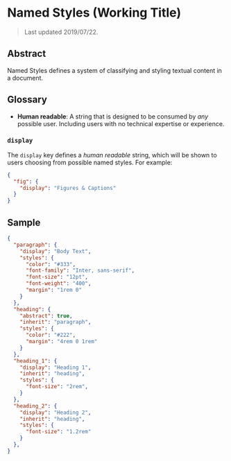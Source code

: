 # Named Styles (Working Title)

> Last updated 2019/07/22.

## Abstract

Named Styles defines a system of classifying and styling textual content in a document.

## Glossary

 - **Human readable**: A string that is designed to be consumed by *any*
   possible user. Including users with no technical expertise or experience.

### `display`

The `display` key defines a *human readable* string, which will be shown to
users choosing from possible named styles. For example:

```json
{
  "fig": {
    "display": "Figures & Captions"
  }
}
```


## Sample

```json
{
  "paragraph": {
    "display": "Body Text",
    "styles": {
      "color": "#333",
      "font-family": "Inter, sans-serif",
      "font-size": "12pt",
      "font-weight": "400",
      "margin": "1rem 0"
    }
  },
  "heading": {
    "abstract": true,
    "inherit": "paragraph",
    "styles": {
      "color": "#222",
      "margin": "4rem 0 1rem"
    }
  },
  "heading_1": {
    "display": "Heading 1",
    "inherit": "heading",
    "styles": {
      "font-size": "2rem",
    }
  },
  "heading_2": {
    "display": "Heading 2",
    "inherit": "heading",
    "styles": {
      "font-size": "1.2rem"
    }
  },
}
```
